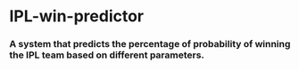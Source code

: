 # IPL-win-predictor

### A system that predicts the percentage of probability of winning the IPL team based on different parameters.
